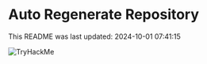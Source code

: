 # Auto Regenerate Repository

This README was last updated: 2024-10-01 07:41:15

 ![TryHackMe](https://tryhackme.com/badge/533634)